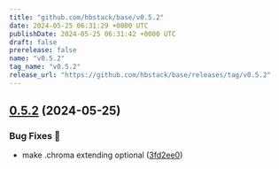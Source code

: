 ```yaml
---
title: "github.com/hbstack/base/v0.5.2"
date: 2024-05-25 06:31:29 +0000 UTC
publishDate: 2024-05-25 06:31:42 +0000 UTC
draft: false
prerelease: false
name: "v0.5.2"
tag_name: "v0.5.2"
release_url: "https://github.com/hbstack/base/releases/tag/v0.5.2"
---
```


## [0.5.2](https://github.com/hbstack/base/compare/v0.5.1...v0.5.2) (2024-05-25)


### Bug Fixes 🐞

* make .chroma extending optional ([3fd2ee0](https://github.com/hbstack/base/commit/3fd2ee0073f51fcd3bf6650e8393076294203814))
